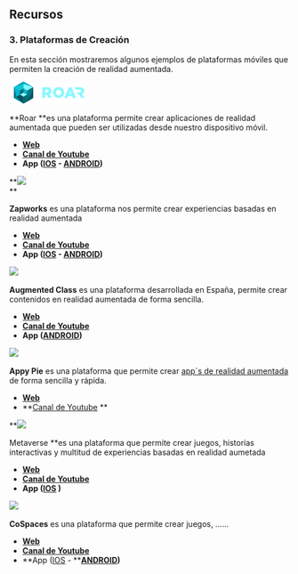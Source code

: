 ## Recursos

### 3\. Plataformas de Creación

En esta sección mostraremos algunos ejemplos de plataformas móviles que permiten la creación de realidad aumentada.

  ![](img/roar-logo.png)  

**Roar **es una plataforma permite crear aplicaciones de realidad aumentada que pueden ser utilizadas desde nuestro dispositivo móvil.

*   [**Web**](https://theroar.io/)
*   **[Canal de Youtube](https://www.youtube.com/channel/UCVmfOX80BAGaOFOmBmGSc2g/videos)**
*   **App ([IOS](https://itunes.apple.com/us/app/roar-augmented-reality-app/id1045561660?mt=8) - [ANDROID](https://play.google.com/store/apps/details?id=com.roar.scanner))**

**![](img/Captura%20de%20pantalla%202018-12-29%20a%20las%201.18.35.png)  
**

**Zapworks** es una plataforma nos permite crear experiencias basadas en realidad aumentada

*   **[Web](https://zap.works/)**
*   **[Canal de Youtube](https://www.youtube.com/user/zappartv)**
*   **App ([IOS](https://itunes.apple.com/gb/app/zappar/id429885268) - [ANDROID](https://play.google.com/store/apps/details?id=com.zappar.Zappar))**

![](img/Captura%20de%20pantalla%202018-12-29%20a%20las%201.30.17.png)

**Augmented Class** es una plataforma desarrollada en España, permite crear contenidos en realidad aumentada de forma sencilla.

*   **[Web](http://www.augmentedclass.com/)**
*   **[Canal de Youtube](https://www.youtube.com/channel/UCNHh1DqRXXQ122Xw0b2OHrQ)**
*   **App ([ANDROID](https://play.google.com/store/apps/details?id=com.AugmentedClass.AClass))**

**![](https://moodle.catedu.es/pluginfile.php/5108/mod_book/chapter/449/download.jpg)**

**Appy Pie** es una plataforma que permite crear [app´s de realidad aumentada](https://moodle.catedu.es/mod/book/view.php?id=992 "APP´s de Realidad Aumentada") de forma sencilla y rápida.

*   **[Web](https://es.appypie.com/)**
*   **[Canal de Youtube](https://www.youtube.com/channel/UCTCVmyEAfUNdNHL8R1rKIGQ) **

**![](img/Captura%20de%20pantalla%202018-12-29%20a%20las%202.19.09.png)  
  
Metaverse **es una plataforma que permite crear juegos, historias interactivas y multitud de experiencias basadas en realidad aumetada  
  

*   **[Web](https://gometa.io/)**
*   **[Canal de Youtube](https://www.youtube.com/channel/UCum7uPJBXug0HfqNi4AfQmQ)**
*   **App ([IOS](https://itunes.apple.com/es/app/metaverse-ar-browser/id1159155137?mt=8&ign-mpt=uo%3D4) )**

**![](img/Captura%20de%20pantalla%202019-01-26%20a%20las%2017.06.30.png)**

**CoSpaces** es una plataforma que permite crear juegos, ......  

*   **[Web](https://cospaces.io/edu/)**
*   **[Canal de Youtube](https://www.youtube.com/channel/UC6VsnmaKQ9MNRpJbFsIhoGw)**
*   **App ([IOS](https://itunes.apple.com/us/app/cospaces-edu/id1224622426?mt=8) - ****[ANDROID](https://play.google.com/store/apps/details?id=delightex.cospaces.edu&hl=es))**